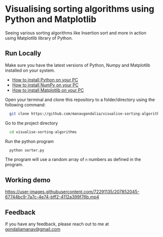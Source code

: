 
# Visualising sorting algorithms using Python and Matplotlib

Seeing various sorting algorithms like Insertion sort and more in action using Matplotlib library of Python.


## Run Locally

Make sure you have the latest versions of Python, Numpy and Matplotlib installed on your system.
- [How to install Python on your PC](https://www.python.org/downloads/)
- [How to install NumPy on your PC](https://numpy.org/install/)
- [How to install Matplotlib on your PC](https://matplotlib.org/stable/users/installing/index.html)




Open your terminal and clone this repository to a folder/directory using the following command:

```bash
  git clone https://github.com/manavgondalia/visualise-sorting-algorithms.git
```

Go to the project directory

```bash
  cd visualise-sorting-algorithms
```


Run the python program

```bash
  python sorter.py
```

The program will use a random array of `n` numbers as defined in the program.

## Working demo


https://user-images.githubusercontent.com/72291135/207852045-67744bc9-7a7c-4e74-bff2-4112a399f76b.mp4




## Feedback

If you have any feedback, please reach out to me at gondaliamanav@gmail.com

